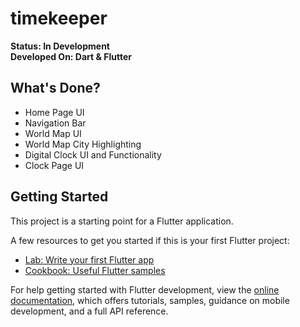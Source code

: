 # timekeeper

**Status: In Development**  
**Developed On: Dart & Flutter** 

## What's Done?
- Home Page UI
- Navigation Bar
- World Map UI
- World Map City Highlighting
- Digital Clock UI and Functionality
- Clock Page UI

## Getting Started

This project is a starting point for a Flutter application.

A few resources to get you started if this is your first Flutter project:

- [Lab: Write your first Flutter app](https://docs.flutter.dev/get-started/codelab)
- [Cookbook: Useful Flutter samples](https://docs.flutter.dev/cookbook)

For help getting started with Flutter development, view the
[online documentation](https://docs.flutter.dev/), which offers tutorials,
samples, guidance on mobile development, and a full API reference.
